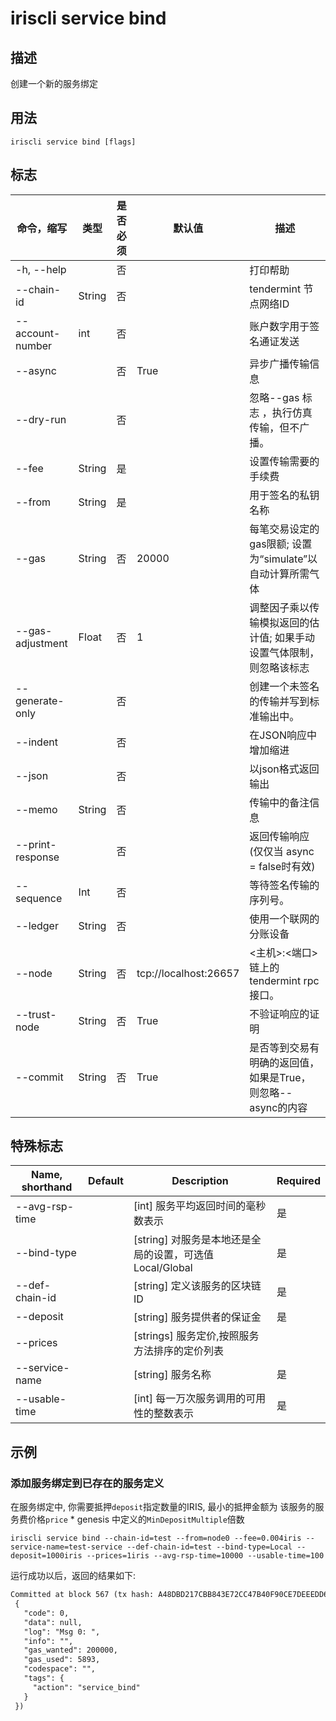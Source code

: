 # iriscli service bind 

## 描述

创建一个新的服务绑定

## 用法

```
iriscli service bind [flags]
```
## 标志

| 命令，缩写       | 类型   | 是否必须 | 默认值                | 描述                                                         |
| ---------------- | ------ | -------- | --------------------- | ------------------------------------------------------------ |
| -h, --help       |        | 否       |                       | 打印帮助                                                     |
| --chain-id       | String | 否       |                       | tendermint 节点网络ID                                        |
| --account-number | int    | 否       |                       | 账户数字用于签名通证发送                                     |
| --async          |        | 否       | True                  | 异步广播传输信息                                             |
| --dry-run        |        | 否       |                       | 忽略--gas 标志 ，执行仿真传输，但不广播。                    |
| --fee            | String | 是       |                       | 设置传输需要的手续费                                         |
| --from           | String | 是       |                       | 用于签名的私钥名称                                           |
| --gas            | String | 否       | 20000                 | 每笔交易设定的gas限额; 设置为“simulate”以自动计算所需气体    |
| --gas-adjustment | Float  | 否       | 1                     | 调整因子乘以传输模拟返回的估计值; 如果手动设置气体限制，则忽略该标志 |
| --generate-only  |        | 否       |                       | 创建一个未签名的传输并写到标准输出中。                       |
| --indent         |        | 否       |                       | 在JSON响应中增加缩进                                         |
| --json           |        | 否       |                       | 以json格式返回输出                                           |
| --memo           | String | 否       |                       | 传输中的备注信息                                             |
| --print-response |        | 否       |                       | 返回传输响应 (仅仅当 async = false时有效)                    |
| --sequence       | Int    | 否       |                       | 等待签名传输的序列号。                                       |
| --ledger         | String | 否       |                       | 使用一个联网的分账设备                                       |
| --node           | String | 否       | tcp://localhost:26657 | <主机>:<端口> 链上的tendermint rpc 接口。                    |
| --trust-node     | String | 否       | True                  | 不验证响应的证明                                             |
| --commit         | String | 否     | True                  |是否等到交易有明确的返回值，如果是True，则忽略--async的内容|

## 特殊标志

| Name, shorthand       | Default                 | Description                                                                        | Required |
| --------------------- | ----------------------- | ---------------------------------------------------------------------------------- | -------- |
| --avg-rsp-time        |                         | [int]  服务平均返回时间的毫秒数表示                                                     | 是       |
| --bind-type           |                         | [string] 对服务是本地还是全局的设置，可选值Local/Global                                  | 是       |
| --def-chain-id        |                         | [string] 定义该服务的区块链ID                                                          | 是       |
| --deposit             |                         | [string] 服务提供者的保证金                                                            | 是       |
| --prices              |                         | [strings] 服务定价,按照服务方法排序的定价列表                                             |          |
| --service-name        |                         | [string] 服务名称                                                                    | 是       |
| --usable-time         |                         | [int] 每一万次服务调用的可用性的整数表示                                                  | 是       |

## 示例

### 添加服务绑定到已存在的服务定义
在服务绑定中, 你需要抵押`deposit`指定数量的IRIS, 最小的抵押金额为 该服务的服务费价格`price` * genesis 中定义的`MinDepositMultiple`倍数

```shell
iriscli service bind --chain-id=test --from=node0 --fee=0.004iris --service-name=test-service --def-chain-id=test --bind-type=Local --deposit=1000iris --prices=1iris --avg-rsp-time=10000 --usable-time=100
```

运行成功以后，返回的结果如下:

```txt
Committed at block 567 (tx hash: A48DBD217CBB843E72CC47B40F90CE7DEEEDD6437C86A74A2976ADC9F449A034, response:
 {
   "code": 0,
   "data": null,
   "log": "Msg 0: ",
   "info": "",
   "gas_wanted": 200000,
   "gas_used": 5893,
   "codespace": "",
   "tags": {
     "action": "service_bind"
   }
 })
```

